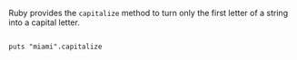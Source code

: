Ruby provides the `capitalize`
method to turn only the
first letter of a string
into a capital letter.

<Editor lang="ruby">
<code>
puts "miami".capitalize
</code>
</Editor>